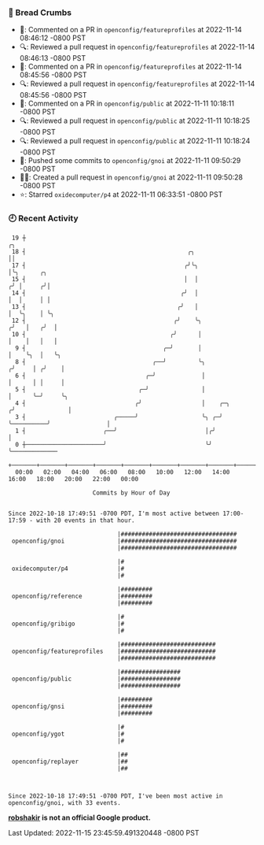 ### 🍞 Bread Crumbs

 * 💬: Commented on a PR in  `openconfig/featureprofiles` at 2022-11-14 08:46:12 -0800 PST
 * 🔍: Reviewed a pull request in  `openconfig/featureprofiles` at 2022-11-14 08:46:13 -0800 PST
 * 💬: Commented on a PR in  `openconfig/featureprofiles` at 2022-11-14 08:45:56 -0800 PST
 * 🔍: Reviewed a pull request in  `openconfig/featureprofiles` at 2022-11-14 08:45:56 -0800 PST
 * 💬: Commented on a PR in  `openconfig/public` at 2022-11-11 10:18:11 -0800 PST
 * 🔍: Reviewed a pull request in  `openconfig/public` at 2022-11-11 10:18:25 -0800 PST
 * 🔍: Reviewed a pull request in  `openconfig/public` at 2022-11-11 10:18:24 -0800 PST
 * 🚢: Pushed some commits to `openconfig/gnoi` at 2022-11-11 09:50:29 -0800 PST
 * ✍🏼: Created a pull request in `openconfig/gnoi` at 2022-11-11 09:50:28 -0800 PST
 * ⭐️: Starred `oxidecomputer/p4` at 2022-11-11 06:33:51 -0800 PST

### 🕘 Recent Activity
```
 19 ┼                                                                        ╭╮
 18 ┤                                              ╭╮                        ││
 17 ┤                                             ╭╯╰╮                       │╰╮      ╭╮
 15 ┤                                             │  │                      ╭╯ │     ╭╯│
 14 ┤                                            ╭╯  │                      │  │     │ │
 13 ┤                                           ╭╯   │                      │  ╰╮    │ ╰╮
 12 ┤                                          ╭╯    ╰╮                    ╭╯   │   ╭╯  │
 10 ┤                                         ╭╯      │                    │    │   │   │
  9 ┤                                       ╭─╯       │                    │    ╰╮  │   ╰╮
  8 ┤                                    ╭──╯         ╰╮                  ╭╯     │ ╭╯    │
  6 ┤                                  ╭─╯             │                  │      │ │     │
  5 ┤                                ╭─╯               │                  │      ╰─╯     ╰╮
  4 ┤                               ╭╯                 │    ╭─╮          ╭╯               │
  3 ┤                         ╭─────╯                  ╰╮ ╭─╯ ╰──────────╯                │
  1 ┤                      ╭──╯                         │╭╯                               │
  0 ┼──────────────────────╯                            ╰╯                                ╰─────────────
    +───────+───────+───────+───────+───────+───────+───────+───────+───────+───────+───────+───────+────
  00:00   02:00   04:00   06:00   08:00   10:00   12:00   14:00   16:00   18:00   20:00   22:00   00:00   

						Commits by Hour of Day


Since 2022-10-18 17:49:51 -0700 PDT, I'm most active between 17:00-17:59 - with 20 events in that hour.

```



```
                               |#################################
 openconfig/gnoi               |#################################
                               |#################################

                               |#
 oxidecomputer/p4              |#
                               |#

                               |#########
 openconfig/reference          |#########
                               |#########

                               |#
 openconfig/gribigo            |#
                               |#

                               |###########################
 openconfig/featureprofiles    |###########################
                               |###########################

                               |#################
 openconfig/public             |#################
                               |#################

                               |#########
 openconfig/gnsi               |#########
                               |#########

                               |#
 openconfig/ygot               |#
                               |#

                               |##
 openconfig/replayer           |##
                               |##



Since 2022-10-18 17:49:51 -0700 PDT, I've been most active in openconfig/gnoi, with 33 events.

```
**[robshakir](mailto:robjs@google.com) is not an official Google product.**  


Last Updated: 2022-11-15 23:45:59.491320448 -0800 PST
